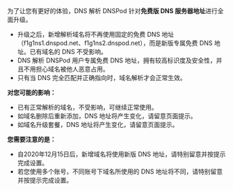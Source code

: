 为了让您有更好的体验，DNS 解析 DNSPod 针对**免费版 DNS 服务器地址**进行全面升级。

- 升级之后，新增解析域名将不再使用固定的免费 DNS 地址（f1g1ns1.dnspod.net、f1g1ns2.dnspod.net），而是新版专属免费 DNS 地址。已有域名的 DNS 不受影响。
- DNS 解析 DNSPod 用户专属免费 DNS 地址，拥有较高标识度及安全性，并且不用担心域名被他人恶意占用。
- 只有当 DNS 完全匹配并正确指向时，域名解析才会正常生效。

**对您可能的影响：**
- 已有正常解析的域名，不受影响，可继续正常使用。
- 如域名删除后重新添加，DNS 地址将产生变化，请留意页面提示。
- 如域名升级套餐，DNS 地址将产生变化，请留意页面提示。

**您需要注意的是：**
- 自2020年12月15日后，新增域名将使用新版 DNS 地址，请特别留意并按提示完成设置。
- 若您使用多个账号，不同账号下域名所使用的 DNS 地址将不同，请特别留意并按提示完成设置。


